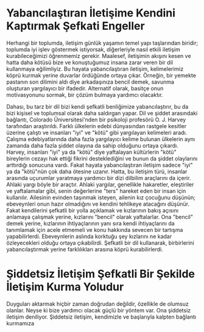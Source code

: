 # Yabancılaştıran İletişime Kendini Kaptırmak Şefkati Engeller
Herhangi bir toplumda, iletişim günlük yaşamın temel yapı taşlarından biridir; toplumda iyi işlev göstermek istiyorsak, diğerleriyle nasıl etkili iletişim kurabileceğimizi öğrenmemiz gerekir.
Maalesef, iletişimin akışını kesen ve hatta daha kötüsü bize ve konuştuğumuz insana zarar veren bir dil kullanmaya eğilimliyiz.
Bu hayata yabancılaştıran iletişim, kelimelerimiz köprü kurmak yerine duvarlar ördüğünde ortaya çıkar.
Örneğin, bir yemekte pastanın son dilimini aldı diye arkadaşınıza bencil demek, savunma oluşturan yargılayıcı bir ifadedir.
Alternatif olarak, basitçe onun motivasyonunu sormak, bir çözüm bulmaya yardımcı olacaktır.

Dahası, bu tarz bir dil bizi kendi şefkatli benliğimize yabancılaştırır, bu da bizi kişisel ve toplumsal olarak daha saldırgan yapar.
Dil ve şiddet arasındaki bağlantı, Colorado Üniversitesi'nden bir psikoloji profesörü O. J. Harvey tarafından araştırıldı.
Farklı ülkelerin edebi dünyasından rastgele kesitler üzerine çalıştı ve insanları "iyi" ve "kötü" gibi yargılayan kelimeleri aradı.
Çalışma edebiyatlarında daha fazla yargılayıcı kelime bulunan ülkelerin aynı zamanda daha fazla şiddet olayına da sahip olduğunu ortaya çıkardı.
Harvey, insanları "iyi" ya da "kötü" diye yaftalayan kültürlerin "kötü" bireylerin cezayı hak ettiği fikrini desteklediğini ve bunun da şiddet olaylarını arttırdığı sonucuna vardı.
Fakat hayata yabancılaştıran iletişim sadece "iyi" ya da "kötü"nün çok daha ötesine uzanır.
Hatta, bu iletişim türü, insanlar arasında uçurumlar yaratmaya yardımcı bir dizi dilbilim araçlarını da içerir.
Ahlaki yargı böyle bir araçtır.
Ahlaki yargılar, genellikle hakaretler, eleştiriler ve yaftalamalar gibi, senin değerlerine "ters" hareket eden bir insan için kullanılır.
Ailesinin evinden taşınmak isteyen, ailenin kız çocuğunu düşünün; ebeveynleri onun hazır olmadığını ve kendini tehlikeye atacağını düşünür.
Fakat kendilerini şefkatli bir yolla açıklamak ve kızlarının bakış açısını anlamaya çalışmak yerine, kızlarını "bencil" olarak yaftalarlar.
Ona "bencil" demek yerine, kızlarının ihtiyaçlarının yanı sıra kendi ihtiyaçlarını da tanımlamak için acele etmemeli ve konu hakkında sevecen bir tartışma yapabilirlerdi.
Ebeveynlerin aslında korktuğu şey kızlarını ne kadar özleyecekleri olduğu ortaya çıkabilirdi.
Şefkatli bir dil kullanarak, birbirlerini yabancılaştırmak yerine farklılıkları arasına köprü kurabilirlerdi.

# Şiddetsiz İletişim Şefkatli Bir Şekilde İletişim Kurma Yoludur
Duyguları aktarmak hiçbir zaman doğrudan değildir, özellikle de olumsuz olanlar.
Neyse ki bize yardımcı olacak güçlü bir yöntem var.
Ona şiddetsiz iletişim deniliyor.
Şiddetsiz iletişim, kendimizle ve başlarıyla kalpten bağlantı kurmamıza 


































